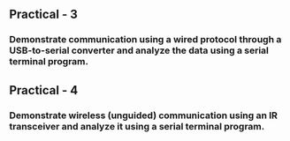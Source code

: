 ## Practical - 3 
### Demonstrate communication using a wired protocol through a USB-to-serial converter and analyze the data using a serial terminal program.

## Practical - 4 
### Demonstrate wireless (unguided) communication using an IR transceiver and analyze it using a serial terminal program. 
